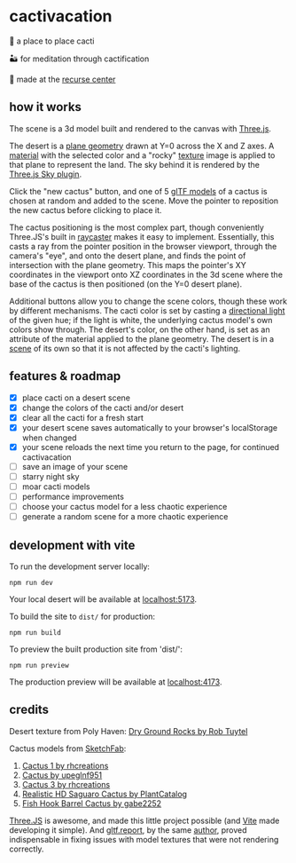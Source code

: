 # cactivacation

🌵 a place to place cacti 

🏜️ for meditation through cactification

💚 made at the [recurse center](https://recurse.com)

## how it works

The scene is a 3d model built and rendered to the canvas with [Three.js](https://threejs.org). 

The desert is a [plane geometry](https://threejs.org/docs/?q=plane#api/en/geometries/PlaneGeometry) drawn at Y=0 across the X and Z axes. A [material](https://threejs.org/manual/#en/materials) with the selected color and a "rocky" [texture](https://threejs.org/manual/#en/textures) image is applied to that plane to represent the land. The sky behind it is rendered by the [Three.js Sky plugin](https://threejs.org/docs/?q=sky#examples/en/objects/Sky).

Click the "new cactus" button, and one of 5 [glTF models](https://threejs.org/manual/?q=gltf#en/load-gltf) of a cactus is chosen at random and added to the scene. Move the pointer to reposition the new cactus before clicking to place it.

The cactus positioning is the most complex part, though conveniently Three.JS's built in [raycaster](https://threejs.org/docs/?q=ray#api/en/core/Raycaster) makes it easy to implement. Essentially, this casts a ray from the pointer position in the browser viewport, through the camera's "eye", and onto the desert plane, and finds the point of intersection with the plane geometry. This maps the pointer's XY coordinates in the viewport onto XZ coordinates in the 3d scene where the base of the cactus is then positioned (on the Y=0 desert plane).

Additional buttons allow you to change the scene colors, though these work by different mechanisms. The cacti color is set by casting a [directional light](https://threejs.org/docs/?q=direction#api/en/lights/DirectionalLight) of the given hue; if the light is white, the underlying cactus model's own colors show through. The desert's color, on the other hand, is set as an attribute of the material applied to the plane geometry. The desert is in a [scene](https://threejs.org/docs/?q=scene#api/en/scenes/Scene) of its own so that it is not affected by the cacti's lighting.

## features & roadmap

- [x] place cacti on a desert scene
- [x] change the colors of the cacti and/or desert
- [x] clear all the cacti for a fresh start
- [x] your desert scene saves automatically to your browser's localStorage when changed
- [x] your scene reloads the next time you return to the page, for continued cactivacation
- [ ] save an image of your scene
- [ ] starry night sky
- [ ] moar cacti models
- [ ] performance improvements
- [ ] choose your cactus model for a less chaotic experience
- [ ] generate a random scene for a more chaotic experience

## development with vite

To run the development server locally: 

```
npm run dev
``` 

Your local desert will be available at [localhost:5173](http://localhost:5173).


To build the site to `dist/` for production:

```
npm run build
```

To preview the built production site from 'dist/':

```
npm run preview
```

The production preview will be available at [localhost:4173](http://localhost:4173).


## credits

Desert texture from Poly Haven: [Dry Ground Rocks by Rob Tuytel](https://polyhaven.com/a/dry_ground_rocks)

Cactus models from [SketchFab](https://sketchfab.com):
1. [Cactus 1 by rhcreations](https://sketchfab.com/3d-models/cactus-1-downloadable-976b67b80efd4a7388ec85bfc4e39ecf)
2. [Cactus by upeglnf951](https://sketchfab.com/3d-models/cactus-2bb7c79c178c4f40b60357b815052cc8)
3. [Cactus 3 by rhcreations](https://sketchfab.com/3d-models/cactus-3-2ca57ae2e5364ac199837c9cd24e463a)
4. [Realistic HD Saguaro Cactus by PlantCatalog](https://sketchfab.com/3d-models/realistic-hd-saguaro-cactus-1430-14bd58cea78140fba468a8d6f57b0ff3)
5. [Fish Hook Barrel Cactus by gabe2252](https://sketchfab.com/3d-models/fish-hook-barrel-cactus-e3515e3afd814ae5983a3623729fe7a7)


[Three.JS](https://threejs.org) is awesome, and made this little project possible (and [Vite](https://vite.dev/) made developing it simple). And [gltf.report](https://gltf.report), by the same [author](https://www.donmccurdy.com/), proved indispensable in fixing issues with model textures that were not rendering correctly.




